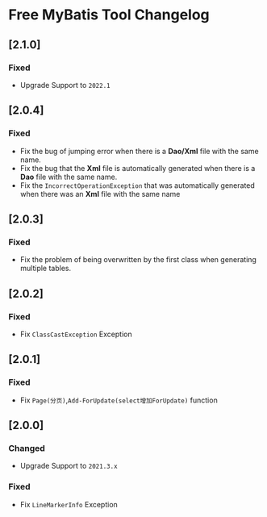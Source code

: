 <!-- Keep a Changelog guide -> https://keepachangelog.com -->

# Free MyBatis Tool Changelog

## [2.1.0]
### Fixed
- Upgrade Support to `2022.1`

## [2.0.4]
### Fixed
- Fix the bug of jumping error when there is a **Dao/Xml** file with the same name.
- Fix the bug that the **Xml** file is automatically generated when there is a **Dao** file with the same name.
- Fix the `IncorrectOperationException` that was automatically generated when there was an **Xml** file with the same name

## [2.0.3]
### Fixed
- Fix the problem of being overwritten by the first class when generating multiple tables.

## [2.0.2]
### Fixed
- Fix `ClassCastException` Exception

## [2.0.1]
### Fixed
- Fix `Page(分页)`,`Add-ForUpdate(select增加ForUpdate)` function

## [2.0.0]
### Changed
- Upgrade Support to `2021.3.x`

### Fixed
- Fix `LineMarkerInfo` Exception